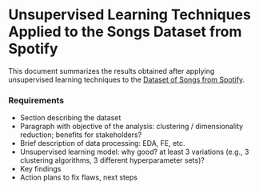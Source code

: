 # Unsupervised Learning Techniques Applied to the Songs Dataset from Spotify

This document summarizes the results obtained after applying unsupervised learning techniques to the [Dataset of Songs from Spotify](https://www.kaggle.com/datasets/mrmorj/dataset-of-songs-in-spotify).


### Requirements

- Section describing the dataset
- Paragraph with objective of the analysis: clustering / dimensionality reduction; benefits for stakeholders?
- Brief description of data processing: EDA, FE, etc.
- Unsupervised learning model: why good? at least 3 variations (e.g., 3 clustering algorithms, 3 different hyperparameter sets)?
- Key findings
- Action plans to fix flaws, next steps
